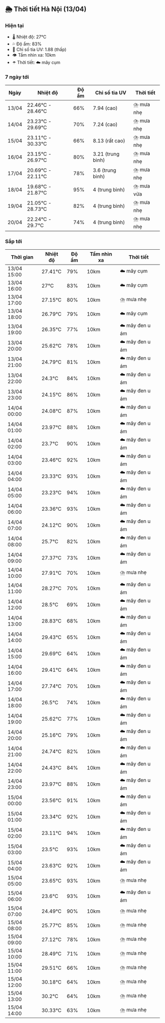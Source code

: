 ## 🌦️ Thời tiết Hà Nội (13/04)

### Hiện tại

- 🌡️ Nhiệt độ: 27℃
- 💦 Độ ẩm: 83%
- 🌟 Chỉ số tia UV: 1.88 (thấp)
- 👁️ Tầm nhìn xa: 10km
- ☂️ Thời tiết: ☁️ mây cụm

### 7 ngày tới

| Ngày | Nhiệt độ | Độ ẩm | Chỉ số tia UV | Thời tiết |
| --- | --- | --- | --- | --- |
| 13/04 | 22.46℃ - 28.46℃ | 66% | 7.94 (cao) | ⛈️ mưa nhẹ |
| 14/04 | 23.23℃ - 29.69℃ | 70% | 7.24 (cao) | ⛈️ mưa nhẹ |
| 15/04 | 23.11℃ - 30.33℃ | 66% | 8.13 (rất cao) | ⛈️ mưa nhẹ |
| 16/04 | 23.15℃ - 26.97℃ | 80% | 3.21 (trung bình) | ⛈️ mưa nhẹ |
| 17/04 | 20.69℃ - 22.11℃ | 78% | 3.6 (trung bình) | ⛈️ mưa nhẹ |
| 18/04 | 19.68℃ - 21.87℃ | 95% | 4 (trung bình) | ⛈️ mưa vừa |
| 19/04 | 21.05℃ - 28.73℃ | 82% | 4 (trung bình) | ⛈️ mưa nhẹ |
| 20/04 | 22.24℃ - 29.7℃ | 74% | 4 (trung bình) | ⛈️ mưa nhẹ |

### Sắp tới

| Thời gian | Nhiệt độ | Độ ẩm | Tầm nhìn xa | Thời tiết |
| --- | --- | --- | --- | --- |
| 13/04 15:00 | 27.41℃ | 79% | 10km | ☁️ mây cụm |
| 13/04 16:00 | 27℃ | 83% | 10km | ☁️ mây cụm |
| 13/04 17:00 | 27.15℃ | 80% | 10km | ⛈️ mưa nhẹ |
| 13/04 18:00 | 26.79℃ | 79% | 10km | ☁️ mây cụm |
| 13/04 19:00 | 26.35℃ | 77% | 10km | ☁️ mây đen u ám |
| 13/04 20:00 | 25.62℃ | 78% | 10km | ☁️ mây đen u ám |
| 13/04 21:00 | 24.79℃ | 81% | 10km | ☁️ mây đen u ám |
| 13/04 22:00 | 24.3℃ | 84% | 10km | ☁️ mây đen u ám |
| 13/04 23:00 | 24.15℃ | 86% | 10km | ☁️ mây đen u ám |
| 14/04 00:00 | 24.08℃ | 87% | 10km | ☁️ mây đen u ám |
| 14/04 01:00 | 23.97℃ | 88% | 10km | ☁️ mây đen u ám |
| 14/04 02:00 | 23.7℃ | 90% | 10km | ☁️ mây đen u ám |
| 14/04 03:00 | 23.46℃ | 92% | 10km | ☁️ mây đen u ám |
| 14/04 04:00 | 23.33℃ | 93% | 10km | ☁️ mây đen u ám |
| 14/04 05:00 | 23.23℃ | 94% | 10km | ☁️ mây đen u ám |
| 14/04 06:00 | 23.36℃ | 93% | 10km | ☁️ mây đen u ám |
| 14/04 07:00 | 24.12℃ | 90% | 10km | ☁️ mây đen u ám |
| 14/04 08:00 | 25.7℃ | 82% | 10km | ☁️ mây đen u ám |
| 14/04 09:00 | 27.37℃ | 73% | 10km | ☁️ mây đen u ám |
| 14/04 10:00 | 27.91℃ | 70% | 10km | ⛈️ mưa nhẹ |
| 14/04 11:00 | 28.27℃ | 70% | 10km | ☁️ mây đen u ám |
| 14/04 12:00 | 28.5℃ | 69% | 10km | ☁️ mây đen u ám |
| 14/04 13:00 | 28.83℃ | 68% | 10km | ☁️ mây đen u ám |
| 14/04 14:00 | 29.43℃ | 65% | 10km | ☁️ mây đen u ám |
| 14/04 15:00 | 29.69℃ | 64% | 10km | ☁️ mây đen u ám |
| 14/04 16:00 | 29.41℃ | 64% | 10km | ☁️ mây đen u ám |
| 14/04 17:00 | 27.74℃ | 70% | 10km | ☁️ mây đen u ám |
| 14/04 18:00 | 26.5℃ | 74% | 10km | ☁️ mây đen u ám |
| 14/04 19:00 | 25.62℃ | 77% | 10km | ☁️ mây đen u ám |
| 14/04 20:00 | 25.16℃ | 79% | 10km | ☁️ mây đen u ám |
| 14/04 21:00 | 24.74℃ | 82% | 10km | ☁️ mây đen u ám |
| 14/04 22:00 | 24.43℃ | 84% | 10km | ☁️ mây đen u ám |
| 14/04 23:00 | 23.97℃ | 88% | 10km | ☁️ mây đen u ám |
| 15/04 00:00 | 23.56℃ | 91% | 10km | ☁️ mây đen u ám |
| 15/04 01:00 | 23.34℃ | 92% | 10km | ☁️ mây đen u ám |
| 15/04 02:00 | 23.11℃ | 94% | 10km | ☁️ mây đen u ám |
| 15/04 03:00 | 23.5℃ | 93% | 10km | ☁️ mây đen u ám |
| 15/04 04:00 | 23.63℃ | 92% | 10km | ☁️ mây đen u ám |
| 15/04 05:00 | 23.65℃ | 93% | 10km | ⛈️ mưa nhẹ |
| 15/04 06:00 | 23.6℃ | 93% | 10km | ☁️ mây đen u ám |
| 15/04 07:00 | 24.49℃ | 90% | 10km | ⛈️ mưa nhẹ |
| 15/04 08:00 | 25.77℃ | 85% | 10km | ⛈️ mưa nhẹ |
| 15/04 09:00 | 27.12℃ | 78% | 10km | ⛈️ mưa nhẹ |
| 15/04 10:00 | 28.49℃ | 71% | 10km | ⛈️ mưa nhẹ |
| 15/04 11:00 | 29.51℃ | 66% | 10km | ⛈️ mưa nhẹ |
| 15/04 12:00 | 30.18℃ | 64% | 10km | ⛈️ mưa nhẹ |
| 15/04 13:00 | 30.2℃ | 64% | 10km | ⛈️ mưa nhẹ |
| 15/04 14:00 | 30.33℃ | 63% | 10km | ⛈️ mưa nhẹ |
